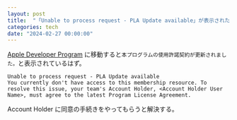 ```yaml
---
layout: post
title:  "「Unable to process request - PLA Update available」が表示されたらAppleの契約を確認をしよう"
categories: tech
date: "2024-02-27 00:00:00"
---
```


[Apple Developer Program](https://developer.apple.com/account) に移動すると`本プログラムの使用許諾契約が更新されました。`と表示されているはず。

```
Unable to process request - PLA Update available
You currently don't have access to this membership resource. To resolve this issue, your team's Account Holder, <Account Holder User Name>, must agree to the latest Program License Agreement.
```

Account Holder に同意の手続きをやってもらうと解決する。
